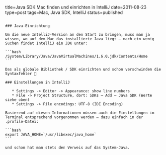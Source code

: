 title=Java SDK Mac finden und einrichten in IntelliJ
date=2011-08-23
type=post
tags=Mac, Java SDK, IntelliJ
status=published
~~~~~~

### Java-Einrichtung

Um die neue IntelliJ-Version an den Start zu bringen, muss man ja wissen, wo auf dem Mac das installierte Java liegt – nach ein wenig Suchen findet IntelliJ ein JDK unter:

```bash
/System/Library/Java/JavaVirtualMachines/1.6.0.jdk/Contents/Home
```

Das als globale Bibliothek / SDK einrichten und schon verschwinden die Syntaxfehler 🙂

### Einstellungen in IntelliJ

   * Settings -> Editor -> Appearance: show line numbers
   * File -> Project Structure, dort: SDKs – Add – Java SDK (Werte siehe oben)
   * Settings -> File encodings: UTF-8 (IDE Encoding)

Basierend auf diesen Informationen müssen auch die Einstellungen im Terminal entsprechend vorgenommen werden – dazu einfach in der .profile-Datei:

```bash
export JAVA_HOME=`/usr/libexec/java_home`
```

und schon hat man stets den Verweis auf das System-Java.
